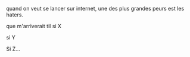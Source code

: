 quand on veut se lancer sur internet, une des plus grandes peurs est les haters.

que m'arriverait til si X

si Y

Si Z...

<!-- avec la cancel culture qui devient une mode, et des ordes de twittos / redditers that rad and ruin the life of people sans savoir meme de quoi ils parlents cela a de quoi faire peur -->
